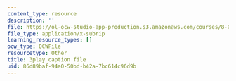 ```yaml
---
content_type: resource
description: ''
file: https://ol-ocw-studio-app-production.s3.amazonaws.com/courses/8-01sc-classical-mechanics-fall-2016/86d89baf94a050bdb42a7bc614c96d9b_n1cXiw3s72k.vtt
file_type: application/x-subrip
learning_resource_types: []
ocw_type: OCWFile
resourcetype: Other
title: 3play caption file
uid: 86d89baf-94a0-50bd-b42a-7bc614c96d9b
---
```

